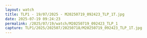 ```yaml
---
layout: watch
title: TLP1 - 19/07/2025 - M20250719_092423_TLP_1T.jpg
date: 2025-07-19 09:24:23
permalink: /2025/07/19/watch/M20250719_092423_TLP_1
capture: TLP1/2025/202507/20250718/M20250719_092423_TLP_1T.jpg
---
```

